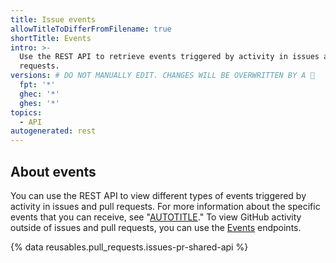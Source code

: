 ```yaml
---
title: Issue events
allowTitleToDifferFromFilename: true
shortTitle: Events
intro: >-
  Use the REST API to retrieve events triggered by activity in issues and pull
  requests.
versions: # DO NOT MANUALLY EDIT. CHANGES WILL BE OVERWRITTEN BY A 🤖
  fpt: '*'
  ghec: '*'
  ghes: '*'
topics:
  - API
autogenerated: rest
---
```


## About events

You can use the REST API to view different types of events triggered by activity in issues and pull requests. For more information about the specific events that you can receive, see "[AUTOTITLE](/webhooks-and-events/events/issue-event-types)." To view GitHub activity outside of issues and pull requests, you can use the [Events](/webhooks-and-events/events/github-event-types) endpoints.

{% data reusables.pull_requests.issues-pr-shared-api %}

<!-- Content after this section is automatically generated -->
